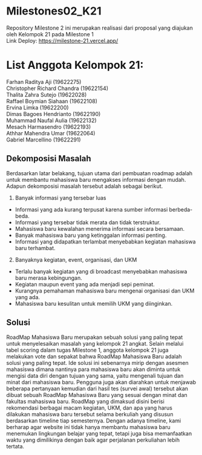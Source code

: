 # Milestones02_K21
Repository Milestone 2 ini merupakan realisasi dari proposal yang diajukan oleh Kelompok 21 pada Milestone 1</br>
Link Deploy: https://milestone-21.vercel.app/
# List Anggota Kelompok 21:</br>
Farhan Raditya Aji (19622275)</br>
Christopher Richard Chandra (19622154)</br>
Thalita Zahra Sutejo (19622028)</br>
Raffael Boymian Siahaan (19622108)</br>
Ervina Limka (19622200)</br>
Dimas Bagoes Hendrianto (19622190)</br>
Muhammad Naufal Aulia (19622132)</br>
Mesach Harmasendro (19622193)</br>
Athhar Mahendra Umar (19622064)</br>
Gabriel Marcellino (19622291) </br>

## Dekomposisi Masalah
Berdasarkan latar belakang, tujuan utama dari pembuatan roadmap adalah untuk membantu mahasiswa baru mengakses informasi dengan mudah. Adapun dekomposisi masalah tersebut adalah sebagai berikut.</br>
1. Banyak informasi yang tersebar luas</br>
- Informasi yang ada kurang terpusat karena sumber informasi berbeda-beda.</br>
- Informasi yang tersebar tidak merata dan tidak terstruktur.</br>
- Mahasiswa baru kewalahan menerima informasi secara bersamaan.</br>
- Banyak mahasiswa baru yang ketinggalan informasi penting.</br>
- Informasi yang didapatkan terlambat menyebabkan kegiatan mahasiswa baru terhambat.</br>
2. Banyaknya kegiatan, event, organisasi, dan UKM</br>
- Terlalu banyak kegiatan yang di broadcast menyebabkan mahasiswa baru merasa kebingungan.</br>
- Kegiatan maupun event yang ada menjadi sepi peminat.</br>
- Kurangnya pemahaman mahasiswa baru mengenai organisasi dan UKM yang ada.</br>
- Mahasiswa baru kesulitan untuk memilih UKM yang diinginkan.</br>

## Solusi

RoadMap Mahasiswa Baru merupakan sebuah solusi yang paling tepat untuk menyelesaikan masalah yang kelompok 21 angkat. Selain melalui tabel scoring dalam tugas Milestone 1, anggota kelompok 21 juga melakukan vote dan sepakat bahwa RoadMap Mahasiswa Baru adalah solusi yang paling tepat. Ide solusi ini sebenarnya mirip dengan asesmen mahasiswa dimana nantinya para mahasiswa baru akan diminta untuk mengisi data diri dengan tujuan yang sama, yaitu mengenali tujuan dan minat dari mahasiswa baru. Pengguna juga akan diarahkan untuk menjawab beberapa pertanyaan kemudian dari hasil tes (survei awal) tersebut akan dibuat sebuah RoadMap Mahasiswa Baru yang sesuai dengan minat dan fakultas mahasiswa baru. RoadMap yang dimaksud disini berisi rekomendasi berbagai macam kegiatan, UKM, dan apa yang harus dilakukan mahasiswa baru tersebut selama berkuliah yang disusun berdasarkan timeline tiap semesternya. Dengan adanya timeline, kami berharap agar website ini tidak hanya membantu mahasiswa baru menemukan lingkungan belajar yang tepat, tetapi juga bisa memanfaatkan waktu yang dimilikinya dengan baik agar perjalanan perkuliahan lebih tertata.

